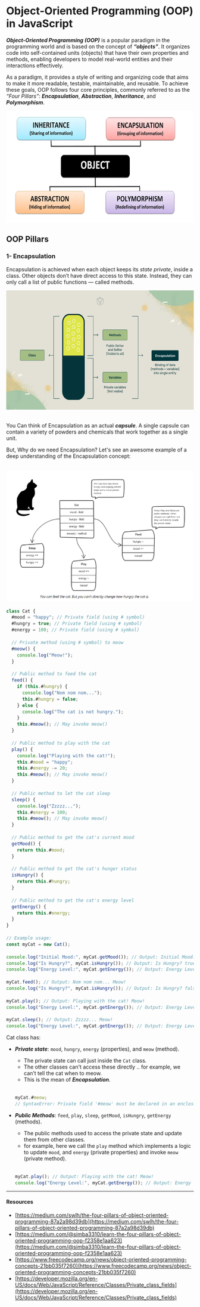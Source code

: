 # Object-Oriented Programming (OOP) in JavaScript

**_Object-Oriented Programming (OOP)_** is a popular paradigm in the programming world and is based on the concept of **_“objects”_**. It organizes code into self-contained units (objects) that have their own properties and methods, enabling developers to model real-world entities and their interactions effectively.

As a paradigm, it provides a style of writing and organizing code that aims to make it more readable, testable, maintainable, and reusable. To achieve these goals, OOP follows four core principles, commonly referred to as the _“Four Pillars”_: **_Encapsulation_**, **_Abstraction_**, **_Inheritance_**, and **_Polymorphism_**.

<div align="center"><img src="imgs/oop-pillars.webp" width="600" height="300"/></div>

## OOP Pillars

### 1- Encapsulation

Encapsulation is achieved when each object keeps its _state private_, inside a class. Other objects don’t have direct access to this state. Instead, they can only call a list of public functions — called methods.

<div align="center">
  <img src="imgs/What-is-Encapsulation.png" width="690" height="320"/>
</div><br/>

You Can think of Encapsulation as an actual **_capsule_**. A single capsule can contain a variety of powders and chemicals that work together as a single unit.

But, Why do we need Encapsulation? Let's see an awesome example of a deep understanding of the Encapsulation concept:

<br/>

<div align="center">
  <img src="imgs/cat-ex.png"/>
</div>

``` js
class Cat {
  #mood = "happy"; // Private field (using # symbol)
  #hungry = true; // Private field (using # symbol)
  #energy = 100; // Private field (using # symbol)

  // Private method (using # symbol) to meow
  #meow() {
    console.log("Meow!");
  }

  // Public method to feed the cat
  feed() {
    if (this.#hungry) {
      console.log("Nom nom nom...");
      this.#hungry = false;
    } else {
      console.log("The cat is not hungry.");
    }
    this.#meow(); // May invoke meow()
  }

  // Public method to play with the cat
  play() {
    console.log("Playing with the cat!");
    this.#mood = "happy";
    this.#energy -= 20;
    this.#meow(); // May invoke meow()
  }

  // Public method to let the cat sleep
  sleep() {
    console.log("Zzzzz...");
    this.#energy = 100;
    this.#meow(); // May invoke meow()
  }

  // Public method to get the cat's current mood
  getMood() {
    return this.#mood;
  }

  // Public method to get the cat's hunger status
  isHungry() {
    return this.#hungry;
  }

  // Public method to get the cat's energy level
  getEnergy() {
    return this.#energy;
  }
}

// Example usage:
const myCat = new Cat();

console.log("Initial Mood:", myCat.getMood()); // Output: Initial Mood: happy
console.log("Is Hungry?", myCat.isHungry()); // Output: Is Hungry? true
console.log("Energy Level:", myCat.getEnergy()); // Output: Energy Level: 100

myCat.feed(); // Output: Nom nom nom... Meow!
console.log("Is Hungry?", myCat.isHungry()); // Output: Is Hungry? false

myCat.play(); // Output: Playing with the cat! Meow!
console.log("Energy Level:", myCat.getEnergy()); // Output: Energy Level: 80

myCat.sleep(); // Output: Zzzzz... Meow!
console.log("Energy Level:", myCat.getEnergy()); // Output: Energy Level: 100
```

Cat class has:

- **_Private state_**: `mood`, `hungry`, `energy` (properties), and `meow` (method).

  - The private state can call just inside the `Cat` class.
  - The other classes can't access these directly .. for example, we can’t tell the cat when to meow.
  - This is the mean of **_Encapsulation_**.<br/><br/>

  ```js
  myCat.#meow;
  // SyntaxError: Private field '#meow' must be declared in an enclosing class
  ```

- **_Public Methods_**: `feed`, `play`, `sleep`, `getMood`, `isHungry`, `getEnergy` (methods).

  - The public methods used to access the private state and update them from other classes.
  - for example, here we call the `play` method which implements a logic to update `mood`, and `energy` (private properties) and invoke `meow` (private method).<br/><br/>

  ```js
  myCat.play(); // Output: Playing with the cat! Meow!
  console.log("Energy Level:", myCat.getEnergy()); // Output: Energy Level: 80
  ```

<hr>

#### Resources

- [https://medium.com/swlh/the-four-pillars-of-object-oriented-programming-87a2a98d39db](https://medium.com/swlh/the-four-pillars-of-object-oriented-programming-87a2a98d39db)
- [https://medium.com/@simba3310/learn-the-four-pillars-of-object-oriented-programming-oop-f2358e1aa623](https://medium.com/@simba3310/learn-the-four-pillars-of-object-oriented-programming-oop-f2358e1aa623)
- [https://www.freecodecamp.org/news/object-oriented-programming-concepts-21bb035f7260](https://www.freecodecamp.org/news/object-oriented-programming-concepts-21bb035f7260)
- [https://developer.mozilla.org/en-US/docs/Web/JavaScript/Reference/Classes/Private_class_fields](https://developer.mozilla.org/en-US/docs/Web/JavaScript/Reference/Classes/Private_class_fields)
